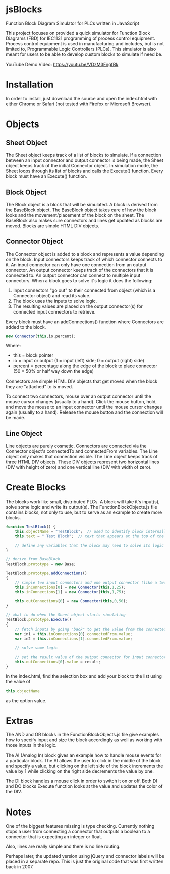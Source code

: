 # jsBlocks
Function Block Diagram Simulator for PLCs written in JavaScript

This project focuses on provided a quick simulator for Function Block Diagrams (FBD) for 
IEC1131 programming of process control equipment. Process control equipment is used in 
manufacturing and includes, but is not limited to, Programmable Logic Controllers (PLCs).
This simulator is also meant for users to be able to develop custom blocks to simulate if
need be. 

YouTube Demo Video:
https://youtu.be/VDzM3FngfBk

# Installation
In order to install, just download the source and open the index.html with either 
Chrome or Safari (not tested with Firefox or Microsoft Browser).

# Objects

## Sheet Object

The Sheet object keeps track of a list of blocks to simulate. If a connection between an input connector and
output connector is being made, the Sheet object keeps track of the initial Connector object. In simulation
mode, the Sheet loops through its list of blocks and calls the Execute() function. Every block must have an
Execute() function.

## Block Object
The Block object is a block that will be simulated. A block is derived from the BaseBlock object. The 
BaseBlock object takes care of how the block looks and the movement/placement of the block on the sheet. 
The BaseBlock also makes sure connectors and lines get updated as blocks are moved. Blocks are simple 
HTML DIV objects.

## Connector Object
The Connector object is added to a block and represents a value depending on the block. Input connectors keeps
track of which connector connects to it. An input connector can only have one connection from an output
connector. An output connector keeps track of the connectors that it is connected to. An output connector
can connect to multiple input connectors. When a block goes to solve it's logic it does the following:

1. Input connectors "go out" to their connected from object (which is a Connector object) and read its value.
2. The block uses the inputs to solve logic.
3. The resulting values are placed on the output connector(s) for connected input connectors to retrieve.

Every block must have an addConnections() function where Connectors are added to the block.
```js
new Connector(this,io,percent);
```
Where:

- this = block pointer
- io = input or output (1 = input (left) side; 0 = output (right) side)
- percent = percentage along the edge of the block to place connector (50 = 50% or half way down the edge)
	
Connectors are simple HTML DIV objects that get moved when the block they are "attached" to is moved.

To connect two connectors, mouse over an output connector until the mouse cursor changes (usually to a
hand). Click the mouse button, hold, and move the mouse to an input connector until the mouse cursor
changes again (usually to a hand). Release the mouse button and the connection will be made.

## Line Object
Line objects are purely cosmetic. Connectors are connected via the Connector object's connectedTo and
connectedFrom variables. The Line object only makes that connection visible. The Line object keeps track 
of three HTML DIV objects. These DIV objects represent two horizontal lines (DIV with height of zero)
and one vertical line (DIV with width of zero).

# Create Blocks
The blocks work like small, distributed PLCs. A block will take it's input(s), solve some logic
and write its output(s). The FunctionBlockObjects.js file contains blocks, not only to use, but to
serve as an example to create more blocks.

```js
function TestBlock() {
	this.objectName = "TestBlock";	// used to identify block internally
	this.text = " Test Block";	// text that appears at the top of the block
	
	// define any variables that the block may need to solve its logic
}

// derive from BaseBlock
TestBlock.prototype = new Base;

TestBlock.prototype.addConnections()
{
	// simple two input connectors and one output connector (like a two input AND block)
	this.inConnections[0] = new Connector(this,1,25);
	this.inConnections[1] = new Connector(this,1,75);
	
	this.outConnections[0] = new Connector(this,0,50);
}

// what to do when the Sheet object starts simulating
TestBlock.prototype.Execute()
{
	// fetch inputs by going "back" to get the value from the connected Connector's output
	var in1 = this.inConnections[0].connectedFrom.value;
	var in2 = this.inConnections[1].connectedFrom.value;
	
	// solve some logic
	
	// set the result value of the output connector for input connectors to fetch.
	this.outConnections[0].value = result;
}
```
In the index.html, find the selection box and add your block to the list using the value of
```js
this.objectName
```
as the option value.

# Extras
The AND and OR blocks in the FunctionBlockObjects.js file give examples how to specify input and 
size the block accordingly as well as working with those inputs in the logic.

The AI (Analog In) block gives an example how to handle mouse events for a particular block. The AI
allows the user to click in the middle of the block and specify a value, but clicking on the left
side of the block increments the value by 1 while clicking on the right side decrements the value
by one.

The DI block handles a mouse click in order to switch it on or off. Both DI and DO blocks Execute
function looks at the value and updates the color of the DIV.
# Notes
One of the biggest features missing is type checking. Currently nothing stops a user from connecting a
connector that outputs a boolean to a connector that is expecting an integer or float.

Also, lines are really simple and there is no line routing.

Perhaps later, the updated version using jQuery and connector labels will be placed in a separate repo.
This is just the original code that was first written back in 2007.
